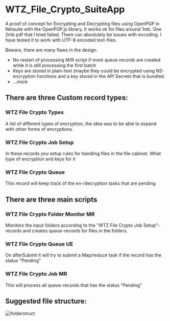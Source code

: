 # WTZ_File_Crypto_SuiteApp
A proof of concept for Encrypting and Decrypting files using OpenPGP in Netsuite with the OpenPGP.js library.
It works ok for files around 1mb. One 2mb pdf that I tried failed. There can absolutely be issues with encoding.
I have tested it to work with UTF-8 encoded text-files.

Beware, there are many flaws in the design. 
* No restart of processing M/R script if more queue records are created while it is still processing the first batch
* Keys are stored in plain-text (maybe they could be encrypted using NS-encryption functions and a key stored in the API Secrets that is bundled.
* ...more



## There are three Custom record types:
### WTZ File Crypto Types
A list of different types of encryption, the idea was to be able to expand with other forms of encryptions.

### WTZ File Crypto Job Setup
In these records you setup rules for handling files in the file cabinet. What type of encryption and keys for it

### WTZ File Crypto Queue
This record will keep track of the en-/decryption tasks that are pending 





## There are three main scripts
### WTZ File Crypto Folder Monitor MR
Monitors the input folders according to the "WTZ File Crypto Job Setup"-records and creates queue-records for files in the folders.

### WTZ File Crypto Queue UE
On afterSubmit it will try to submit a Map/reduce task if the record has the status "Pending"

### WTZ File Crypto Job MR
This will process all queue-records that has the status "Pending"

## Suggested file structure:

![folderstruct](https://user-images.githubusercontent.com/613420/216850057-f215dfc4-ab87-4d0f-983b-9fac9414752e.png)
